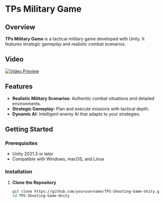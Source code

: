 # TPs Military Game

## Overview

**TPs Military Game** is a tactical military game developed with Unity. It features strategic gameplay and realistic combat scenarios.

## Video

[![Video Preview](https://img.youtube.com/vi/zwrkBfO-K9M/0.jpg)](https://youtu.be/zwrkBfO-K9M)



## Features

- **Realistic Military Scenarios:** Authentic combat situations and detailed environments.
- **Strategic Gameplay:** Plan and execute missions with tactical depth.
- **Dynamic AI:** Intelligent enemy AI that adapts to your strategies.

## Getting Started

### Prerequisites

- Unity 2021.3 or later
- Compatible with Windows, macOS, and Linux

### Installation

1. **Clone the Repository**

   ```bash
   git clone https://github.com/yourusername/TPS-Shooting-Game-Unity.git
   cd TPS-Shooting-Game-Unity
